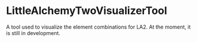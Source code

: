 # LittleAlchemyTwoVisualizerTool
A tool used to visualize the element combinations for LA2. At the moment, it is still in development.
